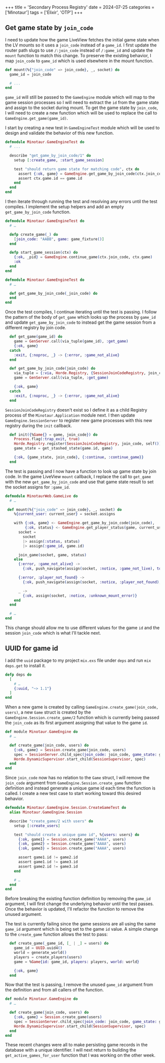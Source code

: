 +++
title = 'Secondary Process Registry'
date = 2024-07-25
categories = ['Minotaur']
tags = ['Elixir', 'OTP']
+++

## Get game state by `join_code`

I need to update how the game LiveView fetches the initial game state when the LV mounts so it uses a `join_code` instead of a `game_id`.
I first update the router path slugs to use `/:join_code` instead of `/:game_id` and update the `mount` function to match this change.
To preserve the existing behavior, I map `join_code` to `game_id` which is used elsewhere in the mount function.
```ex
def mount(%{"join_code" => join_code}, _, socket) do
  game_id = join_code

  # ...
end
```

`game_id` will still be passed to the `GameEngine` module which will map to the game session processes so I will need to extract the `id` from the game state and assign to the socket during mount.
To get the game state by `join_code`, I will need to create a new function which will be used to replace the call to `GameEngine.get_game(game_id)`.

I start by creating a new test in `GameEngineTest` module which will be used to design and validate the behavior of this new function.
```ex
defmodule Minotaur.GameEngineTest do
  # ...

  describe "get_game_by_join_code/1" do
    setup [:create_game, :start_game_session]

    test "should return game state for matching code", ctx do
      assert {:ok, game} = GameEngine.get_game_by_join_code(ctx.join_code)
      assert ctx.game.id == game.id
    end
  end
end
```

I then iterate through running the test and resolving any errors until the test compiles.
I implement the setup helpers and add an empty `get_game_by_join_code` function.

```ex
defmodule Minotaur.GameEngineTest do
  # …

  defp create_game(_) do
    [join_code: "AABB", game: game_fixture()]
  end

  defp start_game_session(ctx) do
    {:ok, _pid} = GameEngine.continue_game(ctx.join_code, ctx.game)
    :ok
  end
end
```

```ex
defmodule Minotaur.GameEngineTest do
  # …

  def get_game_by_join_code(_join_code) do
  end
end
```

Once the test compiles, I continue iterating until the test is passing.
I follow the pattern of the body of `get_game` which looks up the process by `game_id` and update `get_game_by_join_code` to instead get the game session from a different registry by join code.
```ex
  def get_game(game_id) do
    game = GenServer.call(via_tuple(game_id), :get_game)
    {:ok, game}
  catch
    :exit, {:noproc, _} -> {:error, :game_not_alive}
  end

  def get_game_by_join_code(join_code) do
    via_tuple = {:via, Horde.Registry, {SessionJoinCodeRegistry, join_code}}
    game = GenServer.call(via_tuple, :get_game)

    {:ok, game}
  catch
    :exit, {:noproc, _} -> {:error, :game_not_alive}
  end
```

`SessionJoinCodeRegistry` doesn't exist so I define it as a child Registry process of the `Minotaur.Application` module next.
I then update `GameEngine.SessionServer` to register new game processes with this new registry during the `init` callback.
```ex
  def init({%Game{} = game, join_code}) do
    Process.flag(:trap_exit, true)
    Horde.Registry.register(SessionJoinCodeRegistry, join_code, self())
    game_state = get_stashed_state(game.id, game)

    {:ok, {game_state, join_code}, {:continue, :continue_game}}
  end
```

The test is passing and I now have a function to look up game state by join code.
In the game LiveView `mount` callback, I replace the call to `get_game` with the new `get_game_by_join_code` and use that game state result to set the socket assigns for `:game_id`.

```ex
defmodule MinotaurWeb.GameLive do
  # …

 def mount(%{"join_code" => join_code}, _, socket) do
    %{current_user: current_user} = socket.assigns

    with {:ok, game} <- GameEngine.get_game_by_join_code(join_code),
         {:ok, status} <- GameEngine.get_player_status(game, current_user.id) do
      socket =
        socket
        |> assign(:status, status)
        |> assign(:game_id, game.id)

      join_game(socket, game, status)
    else
      {:error, :game_not_alive} ->
        {:ok, push_navigate(assign(socket, :notice, :game_not_live), to: "/")}

      {:error, :player_not_found} ->
        {:ok, push_navigate(assign(socket, :notice, :player_not_found), to: "/")}

      _ ->
        {:ok, assign(socket, :notice, :unknown_mount_error)}
    end
  end

  # …
end
```

This change should allow me to use different values for the game `id` and the session `join_code` which is what I'll tackle next.

## UUID for game id

I add the `uuid` package to my project `mix.exs` file under `deps` and run `mix deps.get` to install it.
```ex
defp deps do
  [
    # …
    {:uuid, "~> 1.1"}
  ]
end
```

When a new game is created by calling `GameEngine.create_game(join_code, users)`, a new `Game` struct is created by the `GameEngine.Session.create_game/2` function which is currently being passed the `join_code` as its first argument assigning that value to the game `id`.
```ex
def module Minotaur.GameEngine do
  # …

  def create_game(join_code, users) do
    {:ok, game} = Session.create_game(join_code, users)
    spec = SessionServer.child_spec(join_code: join_code, game_state: game)
    Horde.DynamicSupervisor.start_child(SessionSupervisor, spec)
  end
end
```

Since `join_code` now has no relation to the `Game` struct, I will remove the `join_code` argument from `GameEngine.Session.create_game` function definition and instead generate a unique game id each time the function is called.
I create a new test case to start working toward this desired behavior.
```ex
defmodule Minotaur.GameEngine.Session.CreateGameTest do
  alias Minotaur.GameEngine.Session

  describe "create_game/2 with users" do
    setup [:create_users]

    test "should create a unique game id", %{users: users} do
      {:ok, game1} = Session.create_game("AAAA", users)
      {:ok, game2} = Session.create_game("AAAA", users)
      {:ok, game3} = Session.create_game("AAAA", users)

      assert game1.id != game2.id
      assert game1.id != game3.id
      assert game2.id != game3.id
    end

    # …
  end
end
```

Before breaking the existing function definition by removing the `game_id` argument, I will first change the underlying behavior until the test passes.
Once the behavior is updated, I'll refactor the function to remove the unused argument.

The test is currently failing since the game sessions are all using the same `game_id` argument which is being set to the game `id` value.
A simple change to the `create_game` function allows the test to pass:
```ex
  def create_game(_game_id, [_ | _] = users) do
    game_id = UUID.uuid4()
    world = generate_world()
    players = create_players(users)
    game = %Game{id: game_id, players: players, world: world}

    {:ok, game}
  end
```

Now that the test is passing, I remove the unused `game_id` argument from the definition and from all callers of the function.

```ex
def module Minotaur.GameEngine do
  # …

  def create_game(join_code, users) do
    {:ok, game} = Session.create_game(users)
    spec = SessionServer.child_spec(join_code: join_code, game_state: game)
    Horde.DynamicSupervisor.start_child(SessionSupervisor, spec)
  end
end
```

These recent changes were all to make persisting game records in the database with a unique identifier.
I will next return to building the `get_active_games_for_user` function that I was working on the other week.

